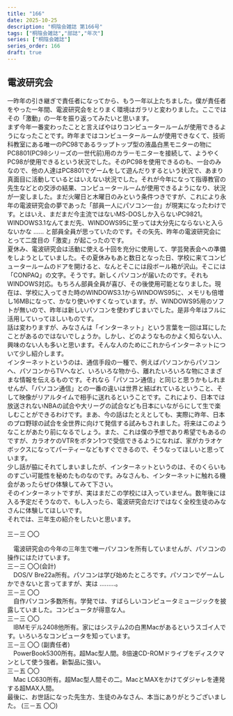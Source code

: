 ```yaml
---
title: "166"
date: 2025-10-25
description: "桐陰会雑誌 第166号"
tags: ["桐陰会雑誌","部誌","年次"]
series: ["桐陰会雑誌"]
series_order: 166
draft: true
---
```


## 電波研究会

一昨年の引き継ぎで責任者になってから、もう一年以上たちました。僕が責任者をやった一年間、電波研究会をとりまく環境はガラリと変わりました。ここではその「激動」の一年を振り返ってみたいと思います。  
まず今年一番変わったことと言えばやはりコンピュータールームが使用できるようになったことです。昨年まではコンビュータールームが使用できなくて、技術科教室にある唯一のPC98であるラップトップ型の液晶白黒モニターの物にPC8801(PC98シリーズの一世代前)用のカラーモニターを接続して、ようやくPC98が使用できるという状況でした。そのPC98を使用できるのも、一台のみなので、他の人達はPC8801でゲームをして遊んだりするという状況で、あまり真面目に活動しているとはいえない状況でした。それが今年になって指導教官の先生などとの交渉の結果、コンピュータールームが使用できるようになり、状況が一変しました。まだ火曜日と木曜日のみという条件つきですが、これにより永年の電波研究会の夢であった「部員一人にパソコン一台」が現実になったわけです。とはいえ、まだまだ今主流ではないMS-DOSしか入らないPC9821。WINDOWS3.1なんてまだ先、WINDOWS95に至っては大分先にならないと入らないかな ...... と部員全員が思っていたのです。その矢先、昨年の電波研究会にとって二度目の「激変」が起こったのです。  
夏休み、電波研究会は活動に使える十回を充分に使用して、学芸発表会への準備をしようとしていました。その夏休みもあと数日となった日、学校に来てコンピュータールームのドアを開けると、なんとそこには段ボール箱が沢山。そこには「CONPAQ」の文字。そうです。新しくパソコンが届いたのです。それもWINDOWS対応。もちろん部員全員が喜び、その後使用可能となりました。現在は、学校に入ってきた時のWINDOWS3.1からWINDOWS95に、メモリも倍増し16MBになって、かなり使いやすくなっています。が、WINDOWS95用のソフトが無いので、昨年は新しいパソコンを使わずじまいでした。是非今年はフルに活用していってほしいものです。  
話は変わりますが、みなさんは「インターネット」という言葉を一回は耳にしたことがあるのではないでしょうか。しかし、どのようなものかよく知らない人、興味のない人も多いと思います。そんな人のためにこれからインターネットについて少し紹介します。  
インターネットというのは、通信手段の一種で、例えばパソコンからパソコンへ、パソコンからTVへなど、いろいろな物から、離れたいろいろな物にさまざまな情報を伝えるものです。それなら「パソコン通信」と同じと思うかもしれませんが、「パソコン通信」との一番の違いは世界と結ばれているということ、そして映像がリアルタイムで相手に送れるということです。これにより、日本では放送されないNBAの試合や大リーグの試合なども日本にいながらにして生で楽しむことができるわけです。まあ、今の話はたとえとしても、実際に昨年、日本のプロ野球の試合を全世界に向けて発信する試みもされました。将来はこのようなことがあたり前になるでしょう。また、これは僕の予想であり希望でもあるのですが、カラオケのVTRをボタン1つで受信できるようになれば、家がカラオケボックスになってパーティーなどもすぐできるので、そうなってほしいと思っています。  
少し話が脇にそれてしまいましたが、インターネットというのは、そのくらいものすごい可能性を秘めたものなのです。みなさんも、インターネットに触れる機会があったらぜひ体験してみて下さい。  
そのインターネットですが、実はまだこの学校には入っていません。数年後には入る予定だそうなので、もし入ったら、電波研究会だけではなく全校生徒のみなさんに体験してほしいです。  
それでは、三年生の紹介をしたいと思います。  

三​－三 〇〇
<div style="text-indent: 1em;">
電波研究会の今年の三年生で唯一パソコンを所有していませんが、パソコンの操作にはたけています。
</div>
三​－三 〇〇(会計)
<div style="text-indent: 1em;">
    DOS/V Bre22a所有。パソコンは学び始めたところです。パソコンでゲームしかできないと言ってますが、実は .........。
</div>
三​－三 〇〇
<div style="text-indent: 1em;">
    自作パソコン多数所有。学発では、すばらしいコンピュータミュージックを披露していました。コンピュータが得意な人。
</div>
三​－三 〇〇
<div style="text-indent: 1em;">
    IBMモデル2408他所有。家にはシステム2の白黒Macがあるというスゴイ人です。いろいろなコンピュータを知っています。
</div>
三​－三 〇〇 (副責任者)
<div style="text-indent: 1em;">
    PowerBook5300所有。超Mac型人間。8倍速CD-ROMドライブをディスクマンとして使う強者。新製品に強い。
</div>
三​－五 〇〇
<div style="text-indent: 1em;">
    Mac LC630所有。超Mac型人間その二。MacとMAXをかけてダジャレを連発する超MAX人間。
</div>
最後に、お世話になった先生方、生徒のみなさん、本当にありがとうございました。  
(三​－五 〇〇)
